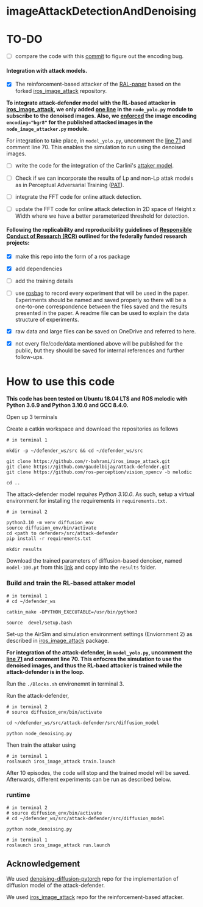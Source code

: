 # imageAttackDetectionAndDenoising

# TO-DO

- [ ] compare the code with this [commit](https://github.com/gaudelbijay/attack-defender/commit/c4eb10ebbdf936bd645dca971ac7de5dde8283d0) to figure out the encoding bug.

#### Integration with attack models.
- [x]  The reinforcement-based attacker of the [RAL-paper](https://doi.org/10.1109/LRA.2023.3280813) based on the forked [iros_image_attack](https://github.com/r-bahrami/iros_image_attack) repository.
      
**To integrate attack-defender model with the RL-based attacker in [iros_image_attack](https://github.com/r-bahrami/iros_image_attack), we only added [one line](https://github.com/r-bahrami/iros_image_attack/blob/main/scripts/node_yolo.py#L71C7-L71C101) in the `node_yolo.py` module to subscribe to the denoised images. Also, we [enforced](https://github.com/r-bahrami/iros_image_attack/commit/f1597849c24660a5bc96c8085a8234925ad00806#diff-6944d0d7a9300e01c1c450fec04fd9a0bf5a5504d0667d9ced074175e38533f5R144) the image encoding `encoding="bgr8"` for the published attacked images in the `node_image_attacker.py` module.**

For integration to take place, in `model_yolo.py`, uncomment the [line 71](https://github.com/r-bahrami/iros_image_attack/blob/main/scripts/node_yolo.py#L71C7-L71C101) and comment line 70. This enables the simulation to run using the denoised images.

- [ ] write the code for the integration of the Carlini's [attaker model](https://doi.org/10.1109/SP.2017.49).
- [ ] Check if we can incorporate the results of Lp and non-Lp attak models as in Perceptual Adversarial Training ([PAT](https://par.nsf.gov/servlets/purl/10315554)).
- [ ] integrate the FFT code for online attack detection. 
- [ ] update the FFT code for online attack detection in 2D space of Height x Width where we have a better parameterized threshold for detection. 
 



#### Following the replicability and reproducibility guidelines of [Responsible Conduct of Research (RCR)](https://about.citiprogram.org/series/responsible-conduct-of-research-rcr/) outlined for the federally funded research projects:
- [x] make this repo into the form of a ros package
- [x] add dependencies 
- [ ] add the training details 
- [ ] use [rosbag](http://wiki.ros.org/rosbag) to record every experiment that will be used in the paper. Experiments should be named and saved properly so there will be a one-to-one correspondence between the files saved and the results presented in the paper. A readme file can be used to explain the data structure of experiments.
- [x] raw data and large files can be saved on OneDrive and referred to here.
- [x] not every file/code/data mentioned above will be published for the public, but they should be saved for internal references and further follow-ups.


# How to use this code

**This code has been tested on Ubuntu 18.04 LTS and ROS melodic with Python 3.6.9 and Python 3.10.0 and GCC 8.4.0.**

Open up 3 terminals

Create a catkin workspace and download the repositories as follows
```
# in terminal 1

mkdir -p ~/defender_ws/src && cd ~/defender_ws/src

git clone https://github.com/r-bahrami/iros_image_attack.git
git clone https://github.com/gaudelbijay/attack-defender.git
git clone https://github.com/ros-perception/vision_opencv -b melodic

cd ..
```

 The attack-defender model *requires Python 3.10.0*. As such, setup a virtual environment for installing the requirements in `requirements.txt`.

```
# in terminal 2

python3.10 -m venv diffusion_env
source diffusion_env/bin/activate
cd <path to defender>/src/attack-defender
pip install -r requirements.txt

mkdir results
```
Download the trained parameters of diffusion-based denoiser, named `model-100.pt` from this [link](https://stevens0-my.sharepoint.com/:u:/g/personal/mbahrami_stevens_edu/ERYqWUevbeRKoVV6buwxs7ABo4PeSoxzI3Bdlik3iyE-uA?e=bOYAsr) and copy into the `results` folder.

### Build and train the RL-based attaker model
```
# in terminal 1
# cd ~/defender_ws

catkin_make -DPYTHON_EXECUTABLE=/usr/bin/python3

source  devel/setup.bash
```

Set-up the AirSim and simulation environment settings (Enviornment 2) as described in [iros_image_attack](https://github.com/r-bahrami/iros_image_attack) package.

**For integration of the attack-defender, in `model_yolo.py`, uncomment the [line 71](https://github.com/r-bahrami/iros_image_attack/blob/main/scripts/node_yolo.py#L71C7-L71C101) and comment line 70. This enfocres the simulation to use the denoised images, and thus the RL-baed attacker is trained while the attack-defender is in the loop.**

Run the `./Blocks.sh` environemnt in terminal 3. 

Run the attack-defender,
```
# in terminal 2
# source diffusion_env/bin/activate

cd ~/defender_ws/src/attack-defender/src/diffusion_model

python node_denoising.py
```

Then train the attaker using

```
# in terminal 1
roslaunch iros_image_attack train.launch
```

After 10 episodes, the code will stop and the trained model will be saved. Afterwards, different experiments can be run as described below.

### runtime
```
# in terminal 2
# source diffusion_env/bin/activate
# cd ~/defender_ws/src/attack-defender/src/diffusion_model

python node_denoising.py
```

```
# in terminal 1
roslaunch iros_image_attack run.launch
```

## Acknowledgement

We used [denoising-diffusion-pytorch](https://github.com/lucidrains/denoising-diffusion-pytorch) repo for the implementation of diffusion model of the attack-defender. 

We used [iros_image_attack](https://github.com/r-bahrami/iros_image_attack) repo for the reinforcement-based attacker. 
